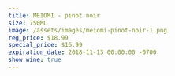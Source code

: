 ```yaml
---
title: MEIOMI - pinot noir
size: 750ML
image: /assets/images/meiomi-pinot-noir-1.png
reg_price: $18.99
special_price: $16.99
expiration_date: 2018-11-13 00:00:00 -0700
show_wine: true
---
```


